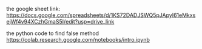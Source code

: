 the google sheet link:
https://docs.google.com/spreadsheets/d/1KS72DADJSWQ5pJApyI61eMkxsejWf4v94XCzhGmaS5I/edit?usp=drive_link

the python code to find false method
https://colab.research.google.com/notebooks/intro.ipynb


